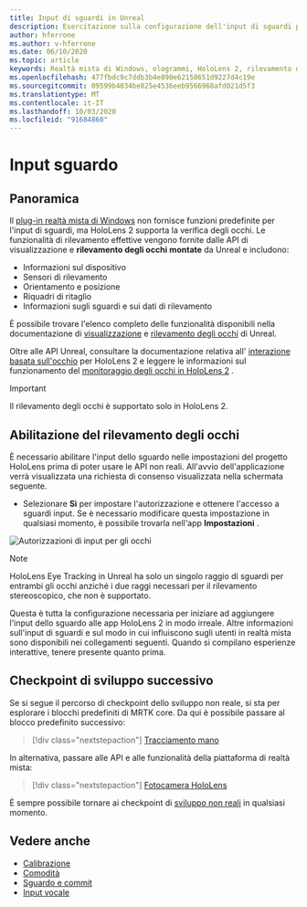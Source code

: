 ```yaml
---
title: Input di sguardi in Unreal
description: Esercitazione sulla configurazione dell'input di sguardi per HoloLens e Unreal Engine
author: hferrone
ms.author: v-hferrone
ms.date: 06/10/2020
ms.topic: article
keywords: Realtà mista di Windows, ologrammi, HoloLens 2, rilevamento degli occhi, input dello sguardo, visualizzazione montata a capo, Unreal Engine
ms.openlocfilehash: 477fbdc9c7ddb3b4e890e62150651d9227d4c19e
ms.sourcegitcommit: 09599b4034be825e4536eeb9566968afd021d5f3
ms.translationtype: MT
ms.contentlocale: it-IT
ms.lasthandoff: 10/03/2020
ms.locfileid: "91684860"
---
```

# <a name="gaze-input"></a>Input sguardo

## <a name="overview"></a>Panoramica

Il [plug-in realtà mista di Windows](https://docs.unrealengine.com/Platforms/VR/WMR/index.html) non fornisce funzioni predefinite per l'input di sguardi, ma HoloLens 2 supporta la verifica degli occhi. Le funzionalità di rilevamento effettive vengono fornite dalle API di visualizzazione e **rilevamento degli occhi** **montate** da Unreal e includono:

- Informazioni sul dispositivo
- Sensori di rilevamento
- Orientamento e posizione
- Riquadri di ritaglio
- Informazioni sugli sguardi e sui dati di rilevamento

È possibile trovare l'elenco completo delle funzionalità disponibili nella documentazione di [visualizzazione](https://docs.unrealengine.com/BlueprintAPI/Input/HeadMountedDisplay/index.html) e [rilevamento degli occhi](https://docs.unrealengine.com/BlueprintAPI/EyeTracking/index.html) di Unreal.

Oltre alle API Unreal, consultare la documentazione relativa all' [interazione basata sull'occhio](../../design/eye-gaze-interaction.md) per HoloLens 2 e leggere le informazioni sul funzionamento del [monitoraggio degli occhi in HoloLens 2](https://docs.microsoft.com/windows/mixed-reality/eye-tracking) .

> [!IMPORTANT]
> Il rilevamento degli occhi è supportato solo in HoloLens 2.

## <a name="enabling-eye-tracking"></a>Abilitazione del rilevamento degli occhi
È necessario abilitare l'input dello sguardo nelle impostazioni del progetto HoloLens prima di poter usare le API non reali. All'avvio dell'applicazione verrà visualizzata una richiesta di consenso visualizzata nella schermata seguente.

- Selezionare **Sì** per impostare l'autorizzazione e ottenere l'accesso a sguardi input. Se è necessario modificare questa impostazione in qualsiasi momento, è possibile trovarla nell'app **Impostazioni** .

![Autorizzazioni di input per gli occhi](images/unreal/eye-input-permissions.png)

> [!NOTE] 
> HoloLens Eye Tracking in Unreal ha solo un singolo raggio di sguardi per entrambi gli occhi anziché i due raggi necessari per il rilevamento stereoscopico, che non è supportato.

Questa è tutta la configurazione necessaria per iniziare ad aggiungere l'input dello sguardo alle app HoloLens 2 in modo irreale. Altre informazioni sull'input di sguardi e sul modo in cui influiscono sugli utenti in realtà mista sono disponibili nei collegamenti seguenti. Quando si compilano esperienze interattive, tenere presente quanto prima.

## <a name="next-development-checkpoint"></a>Checkpoint di sviluppo successivo

Se si segue il percorso di checkpoint dello sviluppo non reale, si sta per esplorare i blocchi predefiniti di MRTK core. Da qui è possibile passare al blocco predefinito successivo: 

> [!div class="nextstepaction"]
> [Tracciamento mano](unreal-hand-tracking.md)

In alternativa, passare alle API e alle funzionalità della piattaforma di realtà mista:

> [!div class="nextstepaction"]
> [Fotocamera HoloLens](unreal-hololens-camera.md)

È sempre possibile tornare ai checkpoint di [sviluppo non reali](unreal-development-overview.md#2-core-building-blocks) in qualsiasi momento.

## <a name="see-also"></a>Vedere anche
* [Calibrazione](../../calibration.md)
* [Comodità](../../design/comfort.md)
* [Sguardo e commit](../../design/gaze-and-commit.md)
* [Input vocale](../../out-of-scope/voice-design.md)

